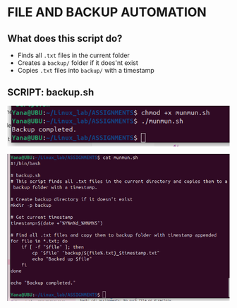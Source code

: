# FILE AND BACKUP AUTOMATION
## What does this script do?
   * Finds all `.txt` files in the current folder
   * Creates a `backup/` folder if it does'nt exist
   * Copies `.txt` files into `backup/` with a timestamp
## SCRIPT: backup.sh
![alt text](<Screenshot from 2025-09-10 18-29-59.png>)

![alt text](<Screenshot from 2025-09-10 18-31-10.png>)
